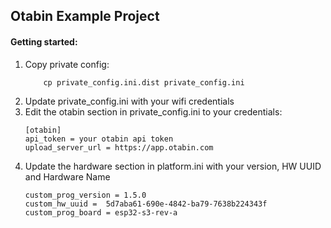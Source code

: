 ## Otabin Example Project

#### Getting started:

1. Copy private config:
    ```
        cp private_config.ini.dist private_config.ini
    ``` 
2. Update private_config.ini with your wifi credentials
3. Edit the otabin section in private_config.ini to your credentials:
    ```
    [otabin]
    api_token = your otabin api token
    upload_server_url = https://app.otabin.com
    ```
4. Update the hardware section in platform.ini with your version, HW UUID and Hardware Name
    ```
    custom_prog_version = 1.5.0
    custom_hw_uuid =  5d7aba61-690e-4842-ba79-7638b224343f
    custom_prog_board = esp32-s3-rev-a  
    ```